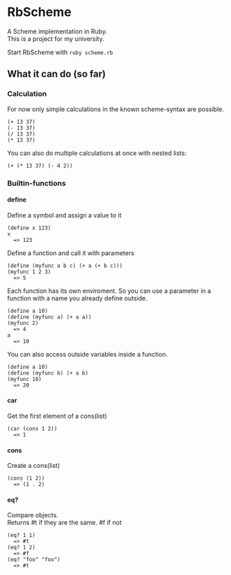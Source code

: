 # RbScheme

A Scheme implementation in Ruby.  
This is a project for my university.  

Start RbScheme with `ruby scheme.rb`

## What it can do (so far)
### Calculation
For now only simple calculations  in the known scheme-syntax are possible.  
    
    (+ 13 37)
    (- 13 37)
    (/ 13 37)
    (* 13 37)  

You can also do multiple calculations at once with nested lists:  

    (+ (* 13 37) (- 4 2))

### Builtin-functions

#### define
Define a symbol and assign a value to it

    (define x 123)
    x
      => 123
      
Define a function and call it with parameters

    (define (myfunc a b c) (+ a (+ b c)))
    (myfunc 1 2 3)
      => 5
      
Each function has its own enviroment. So you can use a parameter in a function with a name you already define outside. 

    (define a 10)
    (define (myfunc a) (+ a a))
    (myfunc 2)
      => 4
    a
      => 10
      
You can also access outside variables inside  a function.

    (define a 10)
    (define (myfunc b) (+ a b)
    (myfunc 10)
      => 20

#### car
Get the first element of a cons(list)

    (car (cons 1 2))
      => 1

#### cons
Create a cons(list)

    (cons (1 2))
      => (1 . 2)

#### eq?
Compare objects.   
Returns #t if they are the same. #f if not

    (eq? 1 1)  
      => #t  
    (eq? 1 2)  
      => #f  
    (eq? "foo" "foo")  
      => #t  
